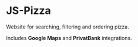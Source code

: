 # JS-Pizza

Website for searching, filtering and ordering pizza.

Includes **Google Maps** and **PrivatBank** integrations.

